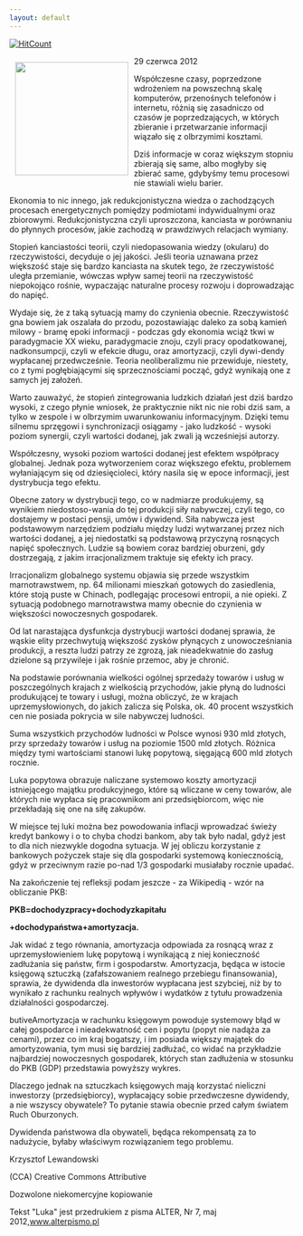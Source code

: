 ```yaml
---
layout: default
---
```


[![HitCount](http://hits.dwyl.io/czystakraina/{{page.url}}.svg)](http://hits.dwyl.io/czystakraina/{{page.url}})

<p><img src="{{site.baseurl}}\articles\pictures\465.Ma2.jpg" align="left" style="margin: 10px 10px" width="200"><!--117-->
<p>29 czerwca 2012</p>
<p>Współczesne czasy, poprzedzone wdrożeniem na powszechną skalę komputerów, przenośnych telefonów i internetu, różnią się zasadniczo od czasów je poprzedzających, w których zbieranie i przetwarzanie informacji wiązało się z olbrzymimi kosztami.</p>
<p>Dziś informacje w coraz większym stopniu zbierają się same, albo mogłyby się zbierać same, gdybyśmy temu procesowi nie stawiali wielu barier.</p>
<p>Ekonomia to nic innego, jak redukcjonistyczna wiedza o zachodzących procesach energetycznych pomiędzy podmiotami indywidualnymi oraz zbiorowymi. Redukcjonistyczna czyli uproszczona, kanciasta w porównaniu do płynnych procesów, jakie zachodzą w prawdziwych relacjach wymiany.</p>
<p>Stopień kanciastości teorii, czyli niedopasowania wiedzy (okularu) do rzeczywistości, decyduje o jej jakości. Jeśli teoria uznawana przez większość staje się bardzo kanciasta na skutek tego, że rzeczywistość uległa przemianie, wówczas wpływ samej teorii na rzeczywistość niepokojąco rośnie, wypaczając naturalne procesy rozwoju i doprowadzając do napięć.</p>
<p>Wydaje się, że z taką sytuacją mamy do czynienia obecnie. Rzeczywistość gna bowiem jak oszalała do przodu, pozostawiając daleko za sobą kamień milowy - bramę epoki informacji - podczas gdy ekonomia wciąż tkwi w paradygmacie XX wieku, paradygmacie znoju, czyli pracy opodatkowanej, nadkonsumpcji, czyli w efekcie długu, oraz amortyzacji, czyli dywi-dendy wypłacanej przedwcześnie. Teoria neoliberalizmu nie przewiduje, niestety, co z tymi pogłębiającymi się sprzecznościami począć, gdyż wynikają one z samych jej założeń.</p>
<p>Warto zauważyć, że stopień zintegrowania ludzkich działań jest dziś bardzo wysoki, z czego płynie wniosek, że praktycznie nikt nic nie robi dziś sam, a tylko w zespole i w olbrzymim uwarunkowaniu informacyjnym. Dzięki temu silnemu sprzęgowi i synchronizacji osiągamy - jako ludzkość - wysoki poziom synergii, czyli wartości dodanej, jak zwali ją wcześniejsi autorzy.</p>
<p>Współczesny, wysoki poziom wartości dodanej jest efektem współpracy globalnej. Jednak poza wytworzeniem coraz większego efektu, problemem wyłaniającym się od dziesięcioleci, który nasila się w epoce informacji, jest dystrybucja tego efektu.</p>
<p>Obecne zatory w dystrybucji tego, co w nadmiarze produkujemy, są wynikiem niedostoso-wania do tej produkcji siły nabywczej, czyli tego, co dostajemy w postaci pensji, umów i dywidend. Siła nabywcza jest podstawowym narzędziem podziału między ludzi wytwarzanej przez nich wartości dodanej, a jej niedostatki są podstawową przyczyną rosnących napięć społecznych. Ludzie są bowiem coraz bardziej oburzeni, gdy dostrzegają, z jakim irracjonalizmem traktuje się efekty ich pracy.</p>
<p>Irracjonalizm globalnego systemu objawia się przede wszystkim marnotrawstwem, np. 64 milionami mieszkań gotowych do zasiedlenia, które stoją puste w Chinach, podlegając procesowi entropii, a nie opieki. Z sytuacją podobnego marnotrawstwa mamy obecnie do czynienia w większości nowoczesnych gospodarek.</p>
<p>Od lat narastająca dysfunkcja dystrybucji wartości dodanej sprawia, że wąskie elity przechwytują większość zysków płynących z unowocześniania produkcji, a reszta ludzi patrzy ze zgrozą, jak nieadekwatnie do zasług dzielone są przywileje i jak rośnie przemoc, aby je chronić.</p>
<p>Na podstawie porównania wielkości ogólnej sprzedaży towarów i usług w poszczególnych krajach z wielkością przychodów, jakie płyną do ludności produkującej te towary i usługi, można obliczyć, że w krajach uprzemysłowionych, do jakich zalicza się Polska, ok. 40 procent wszystkich cen nie posiada pokrycia w sile nabywczej ludności.</p>
<p>Suma wszystkich przychodów ludności w Polsce wynosi 930 mld złotych, przy sprzedaży towarów i usług na poziomie 1500 mld złotych. Różnica między tymi wartościami stanowi lukę popytową, sięgającą 600 mld złotych rocznie.</p>
<p>Luka popytowa obrazuje naliczane systemowo koszty amortyzacji istniejącego majątku produkcyjnego, które są wliczane w ceny towarów, ale których nie wypłaca się pracownikom ani przedsiębiorcom, więc nie przekładają się one na siłę zakupów.</p>
<p>W miejsce tej luki można bez powodowania inflacji wprowadzać świeży kredyt bankowy i o to chyba chodzi bankom, aby tak było nadal, gdyż jest to dla nich niezwykle dogodna sytuacja. W jej obliczu korzystanie z bankowych pożyczek staje się dla gospodarki systemową koniecznością, gdyż w przeciwnym razie po-nad 1/3 gospodarki musiałaby rocznie upadać.</p>
<p>Na zakończenie tej refleksji podam jeszcze - za Wikipedią - wzór na obliczanie PKB:</p>
<p><b>PKB=dochodyzpracy+dochodyzkapitału</b></p>
<p><b>+dochodypaństwa+amortyzacja.</b></p>
<p class="p3">Jak widać z tego równania, amortyzacja odpowiada za rosnącą wraz z uprzemysłowieniem lukę popytową i wynikającą z niej konieczność zadłużania się państw, firm i gospodarstw. Amortyzacja, będąca w istocie księgową sztuczką (zafałszowaniem realnego przebiegu finansowania), sprawia, że dywidenda dla inwestorów wypłacana jest szybciej, niż by to wynikało z rachunku realnych wpływów i wydatków z tytułu prowadzenia działalności gospodarczej.</p>
<p>butiveAmortyzacja w rachunku księgowym powoduje systemowy błąd w całej gospodarce i nieadekwatność cen i popytu (popyt nie nadąża za cenami), przez co im kraj bogatszy, i im posiada większy majątek do amortyzowania, tym musi się bardziej zadłużać, co widać na przykładzie najbardziej nowoczesnych gospodarek, których stan zadłużenia w stosunku do PKB (GDP) przedstawia powyższy wykres.</p>
<p>Dlaczego jednak na sztuczkach księgowych mają korzystać nieliczni inwestorzy (przedsiębiorcy), wypłacający sobie przedwczesne dywidendy, a nie wszyscy obywatele? To pytanie stawia obecnie przed całym światem Ruch Oburzonych.</p>
<p>Dywidenda państwowa dla obywateli, będąca rekompensatą za to nadużycie, byłaby właściwym rozwiązaniem tego problemu.</p>
<p>Krzysztof Lewandowski</p>
<p>(CCA) Creative Commons Attributive</p>
<p>Dozwolone niekomercyjne kopiowanie</p>
<p>Tekst "Luka" jest przedrukiem z pisma ALTER, Nr 7, maj 2012,<a href="http://www.alterpismo.pl/" title="Pismo ALTER" target="">www.alterpismo.pl</a></p>